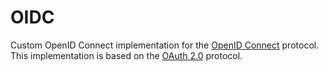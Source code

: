 # OIDC

Custom OpenID Connect implementation for the [OpenID Connect](https://openid.net/connect/) protocol. This implementation is based on
the [OAuth 2.0](https://tools.ietf.org/html/rfc6749) protocol.
